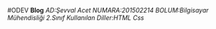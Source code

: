 #ODEV
**Blog**
*AD:Şevval Acet*
*NUMARA:201502214*
*BOLUM:Bilgisayar Mühendisliği 2.Sınıf*
*Kullanılan Diller:HTML Css*

